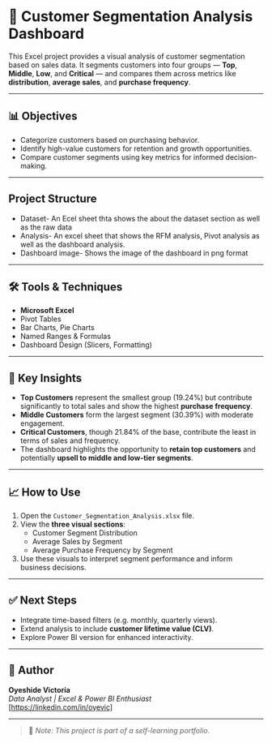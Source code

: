# 🧩 Customer Segmentation Analysis Dashboard

This Excel project provides a visual analysis of customer segmentation based on sales data. It segments customers into four groups — **Top**, **Middle**, **Low**, and **Critical** — and compares them across metrics like **distribution**, **average sales**, and **purchase frequency**.

---

## 📊 Objectives

- Categorize customers based on purchasing behavior.
- Identify high-value customers for retention and growth opportunities.
- Compare customer segments using key metrics for informed decision-making.
---

## Project Structure
- Dataset- An Ecel sheet thta shows the about the dataset section as well as the raw data
- Analysis- An excel sheet that shows the RFM analysis, Pivot analysis as well as the dashboard analysis.
- Dashboard image- Shows the image of the dashboard in png format

---

## 🛠 Tools & Techniques

- **Microsoft Excel**
- Pivot Tables
- Bar Charts, Pie Charts
- Named Ranges & Formulas
- Dashboard Design (Slicers, Formatting)

---

## 📌 Key Insights

- **Top Customers** represent the smallest group (19.24%) but contribute significantly to total sales and show the highest **purchase frequency**.
- **Middle Customers** form the largest segment (30.39%) with moderate engagement.
- **Critical Customers**, though 21.84% of the base, contribute the least in terms of sales and frequency.
- The dashboard highlights the opportunity to **retain top customers** and potentially **upsell to middle and low-tier segments**.

---

## 📈 How to Use

1. Open the `Customer_Segmentation_Analysis.xlsx` file.
2. View the **three visual sections**:
   - Customer Segment Distribution
   - Average Sales by Segment
   - Average Purchase Frequency by Segment
3. Use these visuals to interpret segment performance and inform business decisions.

---

## ✅ Next Steps

- Integrate time-based filters (e.g. monthly, quarterly views).
- Extend analysis to include **customer lifetime value (CLV)**.
- Explore Power BI version for enhanced interactivity.

---

## 📂 Author

**Oyeshide Victoria**  
_Data Analyst | Excel & Power BI Enthusiast_  
[https://linkedin.com/in/oyevic]

---

> 📌 *Note: This project is part of a self-learning portfolio.*
